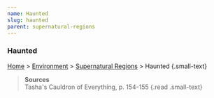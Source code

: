 ```yaml
---
name: Haunted
slug: haunted
parent: supernatural-regions
---
```

### Haunted
[Home](dm-operations-center) > [Environment](environment-menu) > [Supernatural Regions](supernatural-regions) > Haunted {.small-text}

> **Sources** <br/>
> Tasha's Cauldron of Everything, p. 154-155
{.read .small-text}
